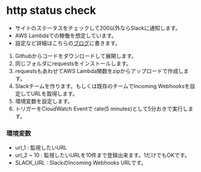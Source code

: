# http status check

- サイトのステータスをチェックして200以外ならSlackに通知します。
- AWS Lambdaでの稼働を想定しています。
- 設定など詳細はこちらの[ブログ](http://www.yamamanx.com/http_status_check/)に書きます。

1. Githubからコードをダウンロードして展開します。
1. 同じフォルダにrequestsをインストールします。
1. requestsもあわせてAWS Lambda関数をzipからアップロードで作成します。
1. Slackチームを作ります。もしくは既存のチームでIncoming Webhooksを設定してURLを取得します。
1. 環境変数を設定します。
1. トリガーをCloudWatch Eventで rate(5 minutes)として5分おきで実行します。

### 環境変数
* url_1 : 監視したいURL
* url_2 ~ 10 : 監視したいURLを10件まで登録出来ます。1だけでもOKです。
* SLACK_URL : SlackのIncoming Webhooks URLです。